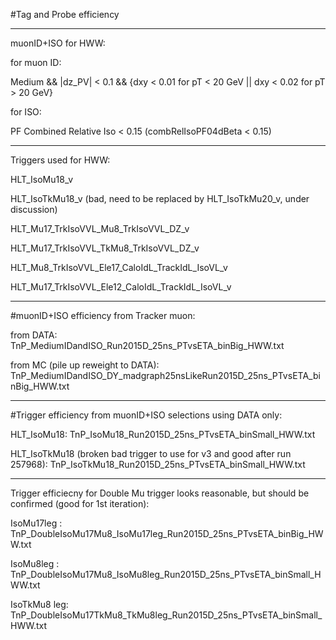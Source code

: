 #Tag and Probe efficiency

*****************************
muonID+ISO for HWW:

for muon ID:

Medium && |dz_PV| < 0.1 && {dxy < 0.01 for pT < 20 GeV || dxy < 0.02 for pT > 20 GeV}

for ISO:

PF Combined Relative Iso < 0.15 (combRelIsoPF04dBeta < 0.15)

*****************************
Triggers used for HWW:

HLT_IsoMu18_v

HLT_IsoTkMu18_v (bad, need to be replaced by HLT_IsoTkMu20_v, under discussion)

HLT_Mu17_TrkIsoVVL_Mu8_TrkIsoVVL_DZ_v

HLT_Mu17_TrkIsoVVL_TkMu8_TrkIsoVVL_DZ_v

HLT_Mu8_TrkIsoVVL_Ele17_CaloIdL_TrackIdL_IsoVL_v

HLT_Mu17_TrkIsoVVL_Ele12_CaloIdL_TrackIdL_IsoVL_v

*****************************
#muonID+ISO efficiency from Tracker muon:


from DATA: TnP_MediumIDandISO_Run2015D_25ns_PTvsETA_binBig_HWW.txt

from MC (pile up reweight to DATA): TnP_MediumIDandISO_DY_madgraph25nsLikeRun2015D_25ns_PTvsETA_binBig_HWW.txt

*****************************
#Trigger efficiency from muonID+ISO selections using DATA only:

HLT_IsoMu18: TnP_IsoMu18_Run2015D_25ns_PTvsETA_binSmall_HWW.txt

HLT_IsoTkMu18 (broken bad trigger to use for v3 and good after run 257968): TnP_IsoTkMu18_Run2015D_25ns_PTvsETA_binSmall_HWW.txt

*****************************
Trigger efficiecny for Double Mu trigger looks reasonable, but should be confirmed (good for 1st iteration):

IsoMu17leg  : TnP_DoubleIsoMu17Mu8_IsoMu17leg_Run2015D_25ns_PTvsETA_binBig_HWW.txt

IsoMu8leg   : TnP_DoubleIsoMu17Mu8_IsoMu8leg_Run2015D_25ns_PTvsETA_binSmall_HWW.txt

IsoTkMu8 leg: TnP_DoubleIsoMu17TkMu8_TkMu8leg_Run2015D_25ns_PTvsETA_binSmall_HWW.txt
